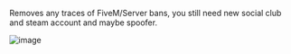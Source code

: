 Removes any traces of FiveM/Server bans, you still need new social club and steam account and maybe spoofer.

![image](https://user-images.githubusercontent.com/68871451/195731151-7255f04b-4bdd-48df-89d7-3f4721b426b5.png)
